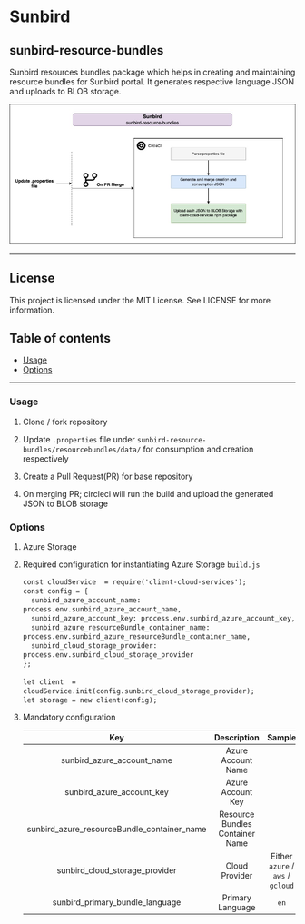 # Sunbird

## sunbird-resource-bundles

Sunbird resources bundles package which helps in creating and maintaining resource bundles for Sunbird portal. It generates respective language JSON and uploads to BLOB storage.

![sunbird-resource-bundles](/docs/sunbird-resource-bundles.jpeg)

---

## License

This project is licensed under the MIT License. See LICENSE for more information.

## Table of contents

- [Usage](#usage)
- [Options](#options)
---

### Usage

1. Clone / fork repository

2. Update `.properties` file under `sunbird-resource-bundles/resourcebundles/data/` for consumption and creation respectively

3. Create a Pull Request(PR) for base repository

4. On merging PR; circleci will run the build and upload the generated JSON to BLOB storage

### Options

1. Azure Storage

  1. Required configuration for instantiating Azure Storage `build.js`

      ```
      const cloudService  = require('client-cloud-services');
      const config = {
        sunbird_azure_account_name: process.env.sunbird_azure_account_name,
        sunbird_azure_account_key: process.env.sunbird_azure_account_key,
        sunbird_azure_resourceBundle_container_name: process.env.sunbird_azure_resourceBundle_container_name,
        sunbird_cloud_storage_provider: process.env.sunbird_cloud_storage_provider
      };

      let client  = cloudService.init(config.sunbird_cloud_storage_provider);
      let storage = new client(config);
      ```

  2. Mandatory configuration

        |                     Key                     |           Description           |              Sample              |
        |:-------------------------------------------:|:-------------------------------:|:--------------------------------:|
        |          sunbird_azure_account_name         |        Azure Account Name       |                                  |
        |          sunbird_azure_account_key          |        Azure Account Key        |                                  |
        | sunbird_azure_resourceBundle_container_name | Resource Bundles Container Name |                                  |
        |        sunbird_cloud_storage_provider       |          Cloud Provider         | Either `azure` / `aws` / `gcloud` |
        |       sunbird_primary_bundle_language       |         Primary Language        |               `en`               |